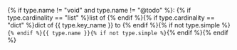 {% if type.name != "void" and type.name != "@todo" %}: {% if type.cardinality == "list" %}list of {% endif %}{% if type.cardinality == "dict" %}dict of {{ type.key_name }} to {% endif %}{% if not type.simple %}`{% endif %}{{ type.name }}{% if not type.simple %}`{% endif %}{% endif %}